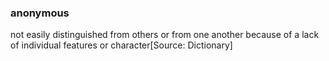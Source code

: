 ### anonymous

not easily distinguished from others or from one another because of a lack of individual features or character[Source: Dictionary]